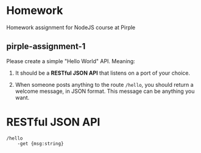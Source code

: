 # Homework
Homework assignment for NodeJS course at Pirple

## pirple-assignment-1
Please create a simple "Hello World" API. Meaning:

1. It should be a **RESTful JSON API** that listens on a port of your choice. 

2. When someone posts anything to the route `/hello`, you should return a welcome message, in JSON format. This message can be anything you want.

# RESTful JSON API

<!-- language: yaml -->

    /hello
        -get {msg:string}
